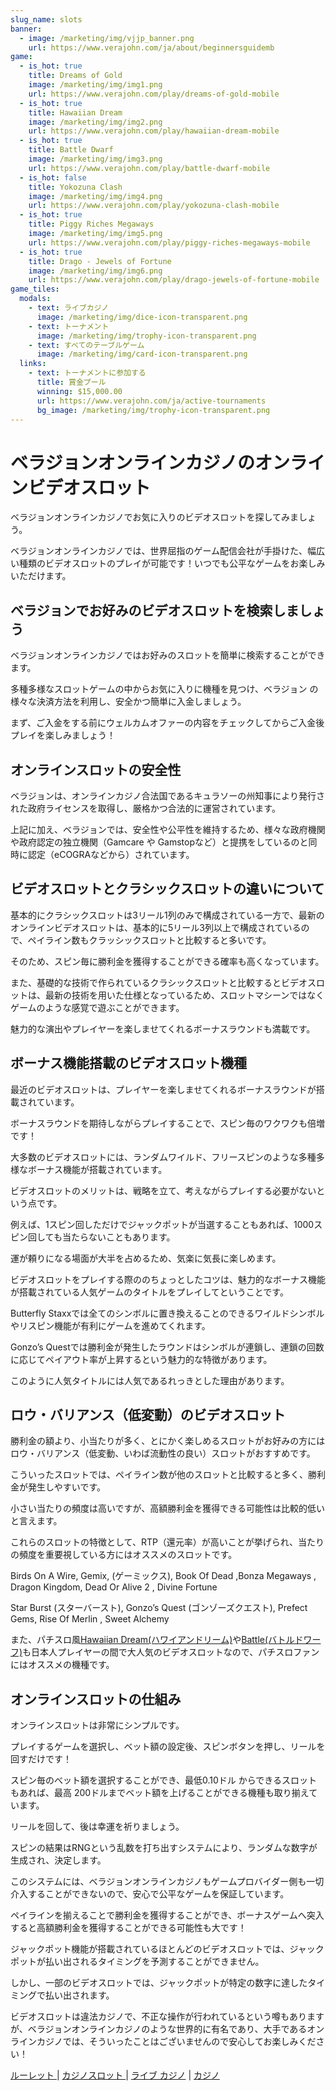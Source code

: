 ```yaml
---
slug_name: slots
banner:
  - image: /marketing/img/vjjp_banner.png
    url: https://www.verajohn.com/ja/about/beginnersguidemb
game:
  - is_hot: true
    title: Dreams of Gold
    image: /marketing/img/img1.png
    url: https://www.verajohn.com/play/dreams-of-gold-mobile
  - is_hot: true
    title: Hawaiian Dream
    image: /marketing/img/img2.png
    url: https://www.verajohn.com/play/hawaiian-dream-mobile
  - is_hot: true
    title: Battle Dwarf
    image: /marketing/img/img3.png
    url: https://www.verajohn.com/play/battle-dwarf-mobile
  - is_hot: false
    title: Yokozuna Clash
    image: /marketing/img/img4.png
    url: https://www.verajohn.com/play/yokozuna-clash-mobile
  - is_hot: true
    title: Piggy Riches Megaways
    image: /marketing/img/img5.png
    url: https://www.verajohn.com/play/piggy-riches-megaways-mobile
  - is_hot: true
    title: Drago - Jewels of Fortune
    image: /marketing/img/img6.png
    url: https://www.verajohn.com/play/drago-jewels-of-fortune-mobile
game_tiles:
  modals:
    - text: ライブカジノ
      image: /marketing/img/dice-icon-transparent.png
    - text: トーナメント
      image: /marketing/img/trophy-icon-transparent.png
    - text: すべてのテーブルゲーム
      image: /marketing/img/card-icon-transparent.png
  links:
    - text: トーナメントに参加する
      title: 賞金プール
      winning: $15,000.00
      url: https://www.verajohn.com/ja/active-tournaments
      bg_image: /marketing/img/trophy-icon-transparent.png
---
```

<h1 class="n-header-1">ベラジョンオンラインカジノのオンラインビデオスロット</h1>

<p class="n-paragraph">ベラジョンオンラインカジノでお気に入りのビデオスロットを探してみましょう。</p>

<p class="n-paragraph">ベラジョンオンラインカジノでは、世界屈指のゲーム配信会社が手掛けた、幅広い種類のビデオスロットのプレイが可能です！いつでも公平なゲームをお楽しみいただけます。</p>

<h2 class="n-header-2"> ベラジョンでお好みのビデオスロットを検索しましょう</h2>

<p class="n-paragraph">ベラジョンオンラインカジノではお好みのスロットを簡単に検索することができます。</p>

<p class="n-paragraph">多種多様なスロットゲームの中からお気に入りに機種を見つけ、ベラジョン の様々な決済方法を利用し、安全かつ簡単に入金しましょう。</p>

<p class="n-paragraph">まず、ご入金をする前にウェルカムオファーの内容をチェックしてからご入金後プレイを楽しみましょう！</p>

<h2 class="n-header-2">オンラインスロットの安全性</h2>

<p class="n-paragraph"> ベラジョンは、オンラインカジノ合法国であるキュラソーの州知事により発行された政府ライセンスを取得し、厳格かつ合法的に運営されています。</p>
<p class="n-paragraph">上記に加え、ベラジョンでは、安全性や公平性を維持するため、様々な政府機関や政府認定の独立機関（Gamcare や Gamstopなど）と提携をしているのと同時に認定（eCOGRAなどから）されています。</p>

<h2 class="n-header-2">ビデオスロットとクラシックスロットの違いについて</h2>

<p class="n-paragraph">基本的にクラシックスロットは3リール1列のみで構成されている一方で、最新のオンラインビデオスロットは、基本的に5リール3列以上で構成されているので、ペイライン数もクラッシックスロットと比較すると多いです。</p>
<p class="n-paragraph">そのため、スピン毎に勝利金を獲得することができる確率も高くなっています。</p>

<p class="n-paragraph">また、基礎的な技術で作られているクラシックスロットと比較するとビデオスロットは、最新の技術を用いた仕様となっているため、スロットマシーンではなくゲームのような感覚で遊ぶことができます。</p>

<p class="n-paragraph">魅力的な演出やプレイヤーを楽しませてくれるボーナスラウンドも満載です。</p>

<h2 class="n-header-2">ボーナス機能搭載のビデオスロット機種 </h2>

<p class="n-paragraph">最近のビデオスロットは、プレイヤーを楽しませてくれるボーナスラウンドが搭載されています。</p>

<p class="n-paragraph">ボーナスラウンドを期待しながらプレイすることで、スピン毎のワクワクも倍増です！</p>

<p class="n-paragraph">大多数のビデオスロットには、ランダムワイルド、フリースピンのような多種多様なボーナス機能が搭載されています。</p>

<p class="n-paragraph">ビデオスロットのメリットは、戦略を立て、考えながらプレイする必要がないという点です。</p>

<p class="n-paragraph">例えば、1スピン回しただけでジャックポットが当選することもあれば、1000スピン回しても当たらないこともあります。</p>

<p class="n-paragraph">運が頼りになる場面が大半を占めるため、気楽に気長に楽しめます。</p>

<p class="n-paragraph">ビデオスロットをプレイする際ののちょっとしたコツは、魅力的なボーナス機能が搭載されている人気ゲームのタイトルをプレイしてということです。</p>

<p class="n-paragraph">Butterfly Staxxでは全てのシンボルに置き換えることのできるワイルドシンボルやリスピン機能が有利にゲームを進めてくれます。</p>

<p class="n-paragraph">Gonzo’s Questでは勝利金が発生したラウンドはシンボルが連鎖し、連鎖の回数に応じてペイアウト率が上昇するという魅力的な特徴があります。</p>
<p class="n-paragraph">このように人気タイトルには人気であるれっきとした理由があります。</p>

<h2 class="n-header-2">ロウ・バリアンス（低変動）のビデオスロット</h2>

<p class="n-paragraph">勝利金の額より、小当たりが多く、とにかく楽しめるスロットがお好みの方にはロウ・バリアンス（低変動、いわば流動性の良い）スロットがおすすめです。</p>

<p class="n-paragraph">こういったスロットでは、ペイライン数が他のスロットと比較すると多く、勝利金が発生しやすいです。</p>

<p class="n-paragraph">小さい当たりの頻度は高いですが、高額勝利金を獲得できる可能性は比較的低いと言えます。</p>

<p class="n-paragraph">これらのスロットの特徴として、RTP（還元率）が高いことが挙げられ、当たりの頻度を重要視している方にはオススメのスロットです。</p>

<p class="n-paragraph"> Birds On A Wire, Gemix, (ゲーミックス), Book Of Dead ,Bonza Megaways , Dragon Kingdom, Dead Or Alive 2 , Divine Fortune </p>

<p class="n-paragraph">Star Burst (スターバースト), Gonzo’s Quest (ゴンゾーズクエスト), Prefect Gems, Rise Of Merlin , Sweet Alchemy </p>

<p class="n-paragraph">また、パチスロ風<a href="https://www.verajohn.com/ja/game/hawaiian-dream" class="n-link">Hawaiian Dream(ハワイアンドリーム)</a>や<a href="https://www.verajohn.com/ja/game/battle-dwarf" class="n-link">Battle(バトルドワーフ)</a>も日本人プレイヤーの間で大人気のビデオスロットなので、パチスロファンにはオススメの機種です。</p>

<h2 class="n-header-2">オンラインスロットの仕組み</h2>

<p class="n-paragraph">オンラインスロットは非常にシンプルです。</p>
<p class="n-paragraph">プレイするゲームを選択し、ベット額の設定後、スピンボタンを押し、リールを回すだけです！</p>

<p class="n-paragraph">スピン毎のべット額を選択することができ、最低0.10ドル からできるスロットもあれば、最高 200ドルまでベット額を上げることができる機種も取り揃えています。</p>

<p class="n-paragraph">リールを回して、後は幸運を祈りましょう。</p>

<p class="n-paragraph">スピンの結果はRNGという乱数を打ち出すシステムにより、ランダムな数字が生成され、決定します。</p>

<p class="n-paragraph">このシステムには、ベラジョンオンラインカジノもゲームプロバイダー側も一切介入することができないので、安心で公平なゲームを保証しています。</p>

<p class="n-paragraph">ペイラインを揃えることで勝利金を獲得することができ、ボーナスゲームへ突入すると高額勝利金を獲得することができる可能性も大です！</p>

<p class="n-paragraph">ジャックポット機能が搭載されているほとんどのビデオスロットでは、ジャックポットが払い出されるタイミングを予測することができません。</p>

<p class="n-paragraph">しかし、一部のビデオスロットでは、ジャックポットが特定の数字に達したタイミングで払い出されます。</p>

<p class="n-paragraph">ビデオスロットは違法カジノで、不正な操作が行われているという噂もありますが、ベラジョンオンラインカジノのような世界的に有名であり、大手であるオンラインカジノでは、そういったことはございませんので安心してお楽しみください！</p>

<p class="n-paragraph"><a href="//www.verajohn.com/ja/roulette" class="n-link"> ルーレット </a> | <a href="//www.verajohn.com/ja/slots" class="n-link"> カジノスロット </a> | <a href="//www.verajohn.com/ja/livecasino" class="n-link">ライブ カジノ</a> | <a href="//www.verajohn.com/ja" class="n-link">カジノ</a></p>
